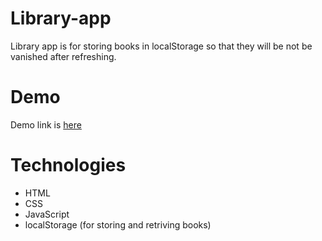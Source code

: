 # Library-app
Library app is for storing books in localStorage so that they will be not be vanished after refreshing.

# Demo
Demo link is [here](https://library-app-1.netlify.app)

# Technologies 
- HTML
- CSS
- JavaScript 
- localStorage (for storing and retriving books) 
